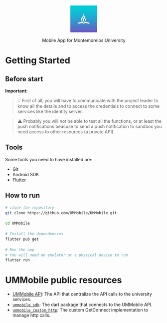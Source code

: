 <p align="center">
  <img src="./assets/icons/icon.png" width="86" alt="UMMobile app icon" />
</p>

<p align="center">
  Mobile App for Montemorelos University
</p>

# Getting Started

## Before start
**Important:**

> 💡 First of all, you will have to communicate with the project leader to know all the details and to access the credentials to connect to some services like the identity server.

> ⚠️ Probably you will not be able to test all the functions, or at least the push notifications beacuse to send a push notification to sandbox you need access to other resources (a private API).

## Tools
Some tools you need to have installed are:
- Git
- Android SDK
- [Flutter](https://flutter.dev/docs/get-started/install)

## How to run
```sh
# clone the repository
git clone https://github.com/UMMobile/UMMobile.git

cd UMMobile

# Install the dependencies
flutter pub get

# Run the app
# You will need an emulator or a physical device to run
flutter run
```


# UMMobile public resources
- [UMMobile API](https://github.com/UMMobile/ummobile-api): The API that centralize the API calls to the university services.
- [`ummobile_sdk`](https://github.com/UMMobile/ummobile_sdk): The dart package that connects to the UMMobile API.
- [`ummobile_custom_http`](https://github.com/UMMobile/ummobile_custom_http): The custom GetConnect implementation to manage http calls. 
